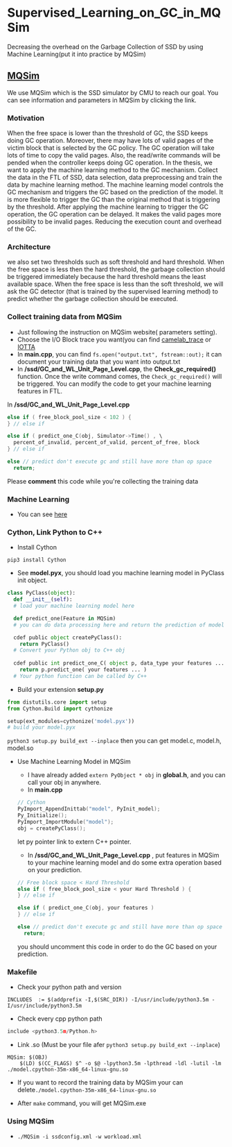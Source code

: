 # Supervised_Learning_on_GC_in_MQSim
  Decreasing the overhead on the Garbage Collection of SSD by using Machine Learning(put it into practice by MQSim)

## [MQSim](https://github.com/CMU-SAFARI/MQSim)
  We use MQSim which is the SSD simulator by CMU to reach our goal. You can see information and parameters in MQSim by clicking the link.

### Motivation
  When the free space is lower than the threshold of GC, the SSD keeps doing GC operation. Moreover, there may have lots of valid pages of the victim block that is selected by the GC policy. The GC operation will take lots of time to copy the valid pages. Also, the read/write commands will be pended when the controller keeps doing GC operation. In the thesis, we want to apply the machine learning method to the GC mechanism. Collect the data in the FTL of SSD, data selection, data preprocessing and train the data by machine learning method. The machine learning model controls the GC mechanism and triggers the GC based on the prediction of the model. It is more flexible to trigger the GC than the original method that is triggering by the threshold. After applying the machine learning to trigger the GC operation, the GC operation can be delayed. It makes the valid pages more possibility to be invalid pages. Reducing the execution count and overhead of the GC.
  
### Architecture
  we also set two thresholds such as soft threshold and hard threshold. When the free space is less then the hard threshold, the garbage collection should be triggered immediately because the hard threshold means the least available space. When the free space is less than the soft threshold, we will ask the GC detector (that is trained by the supervised learning method) to predict whether the garbage collection should be executed.

### Collect training data from MQSim
  * Just following the instruction on MQSim website( parameters setting).
  * Choose the I/O Block trace you want(you can find [camelab_trace](https://trace.camelab.org/index.html) or [IOTTA](http://iotta.snia.org/)
  * In __main.cpp__, you can find `fs.open("output.txt", fstream::out);` it can document your training data that you want into output.txt
  * In __/ssd/GC_and_WL_Unit_Page_Level.cpp__, the __Check_gc_required()__ function. Once the write command comes, the `Check_gc_required()` will be triggered. You can modify the code to get your machine learning features in FTL.
  
In __/ssd/GC_and_WL_Unit_Page_Level.cpp__
  ```cpp
  else if ( free_block_pool_size < 102 ) {
  } // else if

  else if ( predict_one_C(obj, Simulator->Time() , \
    percent_of_invalid, percent_of_valid, percent_of_free, block
  } // else if

  else // predict don't execute gc and still have more than op space
    return;
  ```
  Please __comment__ this code while you're collecting the training data
  
### Machine Learning 
  * You can see [here](https://github.com/hcsh1112/Supervised_Learning_on_GC_in_MQSim/tree/master/Python_Machine_Learning)
  
### Cython, Link Python to C++
  * Install Cython
  ```
  pip3 install Cython
  ```
  * See __model.pyx__, you should load you machine learning model in PyClass init object.
  ```python
  class PyClass(object):
    def __init__(self):
    # load your machine learning model here

    def predict_one(Feature in MQSim)
    # you can do data processing here and return the prediction of model
  
    cdef public object createPyClass():
      return PyClass()
    # Convert your Python obj to C++ obj
    
    cdef public int predict_one_C( object p, data_type your features ... )
      return p.predict_one( your features ... )
    # Your python function can be called by C++
  ```
  
  * Build your extension __setup.py__
  ``` python
  from distutils.core import setup
  from Cython.Build import cythonize
  
  setup(ext_modules=cythonize('model.pyx'))
  # build your model.pyx
  ```
  
  `python3 setup.py build_ext --inplace`
  then you can get model.c, model.h, model.so
  
  * Use Machine Learning Model in MQSim
    * I have already added `extern PyObject * obj` in __global.h__, and you can call your obj in anywhere.
    * In __main.cpp__
    ```cpp
    // Cython 
    PyImport_AppendInittab("model", PyInit_model);
    Py_Initialize();
    PyImport_ImportModule("model");
    obj = createPyClass();
    ```
    let py pointer link to extern C++ pointer.
    
    * In __/ssd/GC_and_WL_Unit_Page_Level.cpp__ , put features in MQSim to your machine learning model and do some extra operation based on your prediction.
    ```cpp
    // Free block space < Hard Threshold                                   
    else if ( free_block_pool_size < your Hard Threshold ) {
    } // else if

    else if ( predict_one_C(obj, your features )
    } // else if

    else // predict don't execute gc and still have more than op space
      return;
    ``` 
    you should uncomment this code in order to do the GC based on your prediction. 

### Makefile
  * Check your python path and version
  ```
  INCLUDES  := $(addprefix -I,$(SRC_DIR)) -I/usr/include/python3.5m -I/usr/include/python3.5m
  ```
  * Check every cpp python path 
  ```cpp
  include <python3.5m/Python.h>
  ```
  * Link .so (Must be your file afer `python3 setup.py build_ext --inplace`)
  ```
  MQSim: $(OBJ)
	  $(LD) $(CC_FLAGS) $^ -o $@ -lpython3.5m -lpthread -ldl -lutil -lm  ./model.cpython-35m-x86_64-linux-gnu.so
  ```
  * If you want to record the training data by MQSim your can delete`./model.cpython-35m-x86_64-linux-gnu.so`
  
  * After `make` command, you will get MQSim.exe
  
### Using MQSim
  * `./MQSim -i ssdconfig.xml -w workload.xml`
  
  
  
